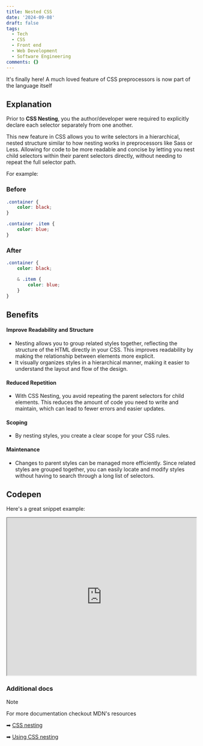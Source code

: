 ```yaml
---
title: Nested CSS
date: '2024-09-08'
draft: false
tags:
  - Tech
  - CSS
  - Front end
  - Web Development
  - Software Engineering
comments: {}
---
```


It's finally here! A much loved feature of CSS preprocessors is now part of the language itself
<!--more-->

## Explanation
Prior to **CSS Nesting**, you the author/developer were required to explicitly declare each selector separately from one 
another.

This new feature in CSS allows you to write selectors in a hierarchical, nested structure similar 
to how nesting works in preprocessors like Sass or Less. Allowing for code to be more readable
and concise by letting you nest child selectors within their parent 
selectors directly, without needing to repeat the full selector path.

For example:

### Before 
```css
.container {
    color: black;
}

.container .item {
    color: blue;
}
```

### After
```css
.container {
    color: black;

    & .item {
        color: blue;
    }
}
```

## Benefits

#### Improve Readability and Structure
  * Nesting allows you to group related styles together, reflecting the structure of the HTML directly in your CSS. 
    This improves readability by making the relationship between elements more explicit.
  * It visually organizes styles in a hierarchical manner,
    making it easier to understand the layout and flow of the design.
#### Reduced Repetition
  * With CSS Nesting, you avoid repeating the parent selectors for child elements. 
  This reduces the amount of code you need to write and maintain, which can lead to fewer errors and easier updates.
#### Scoping
  * By nesting styles, you create a clear scope for your CSS rules.
#### Maintenance
  * Changes to parent styles can be managed more efficiently. 
    Since related styles are grouped together, you can easily locate and modify styles without having to search through a long list of selectors.

## Codepen

Here's a great snippet example:

<iframe src="https://codepen.io/web-dot-dev/embed/RwYLRdr" id="code-pen-iframe"></iframe>

### Additional docs
> [!note]
> For more documentation checkout MDN's resources
>
> ➡ [CSS nesting](https://developer.mozilla.org/en-US/docs/Web/CSS/CSS_nesting)
> 
> ➡ [Using CSS nesting](https://developer.mozilla.org/en-US/docs/Web/CSS/CSS_nesting/Using_CSS_nesting)

<style>
    #code-pen-iframe { width: 100%; height: 420px; }
</style>